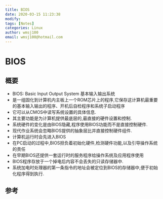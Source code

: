 ```yaml
---
title: BIOS
date: 2020-03-15 11:23:38
modify: 
tags: [Notes]
categories: Linux
author: wmsj100
email: wmsj100@hotmail.com
---
```


# BIOS

## 概要

- BIOS: Basic Input Output System 基本输入输出系统
- 是一组固化到计算机内主板上一个ROM芯片上的程序,它保存这计算机最重要的基本输入输出的程序、开机后自检程序和系统子启动程序
- 它可以从CMOS中读写系统设置的具体信息.
- 其主要功能是为计算机提供最底层的,最直接的硬件设置和控制.
- 系统硬件的变化是由BIOS隐藏,程序使用BIOS功能而不是直接控制硬件.
- 现代作业系统会忽略BIOS提供的抽象层比并直接控制硬件组件.
- 计算机运行时会先进入BIOS
- 在PC启动的过程中,BIOS担负着初始化硬件,检测硬件功能,以及引导操作系统的责任
- 在早期BIOS还提供一套运行时的服务程序给操作系统及应用程序使用
- BIOS程序存放于一个掉电后内容不会丢失的只读存储器中.
- 系统加电时处理器的第一条指令的地址会被定位到BIOS的存储器中,便于初始化程序得到执行.

## 参考

